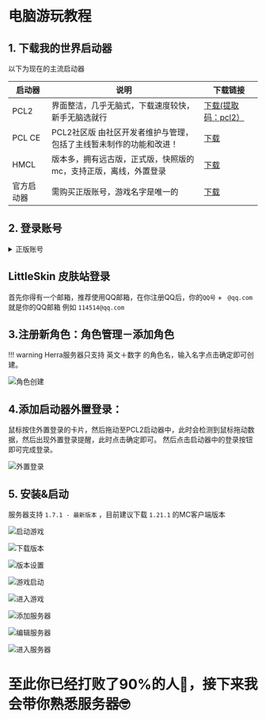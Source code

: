 # 电脑游玩教程
##  1. 下载我的世界启动器
以下为现在的主流启动器

| 启动器 | 说明 | 下载链接 |
|--------|------|------|
| PCL2 | 界面整洁，几乎无脑式，下载速度较快，新手无脑选就行 | [下载(提取码：pcl2）](https://ltcat.l%61nzouv.com/b0aj6gsid) |
| PCL CE | PCL2社区版 由社区开发者维护与管理，包括了主线暂未制作的功能和改进！| [下载](https://github.com/PCL-Community/PCL2-CE/releases) |
| HMCL | 版本多，拥有远古版，正式版，快照版的mc，支持正版，离线，外置登录 | [下载](https://hmcl.huangyuhui.net/download) |
| 官方启动器 | 需购买正版账号，游戏名字是唯一的 | [下载](https://www.minecraft.net/zh-hans/download) |

## 2. 登录账号
<details>
<summary>正版账号</summary>
<h3>这个就不用我多说了，网上搜下一大堆</h3>
<h4>网络教程</h4>
<a href="https://www.bilibili.com/video/BV1ta4y1R7Hy/">【如何购买正版 我的世界Minecraft】</a>
<a href="https://www.bilibili.com/video/BV1jBMCzREBJ/">【Minecraft我的世界正版购买教程，超详细无惧锁区】</a>
</details>

## LittleSkin 皮肤站登录
 首先你得有一个邮箱，推荐使用QQ邮箱，在你注册QQ后，你的`QQ号` + ` @qq.com` 就是你的QQ邮箱
例如
`114514@qq.com`

## 3.注册新角色：角色管理－添加角色
!!! warning
    Herra服务器只支持 英文＋数字 的角色名，输入名字点击确定即可创建。

![](https://pic2.imge.cc/2025/08/21/68a7351fcd8b5.png "角色创建")

## 4.添加启动器外置登录：
 鼠标按住外置登录的卡片，然后拖动至PCL2启动器中，此时会检测到鼠标拖动数据，然后出现外置登录提醒，此时点击确定即可。
 然后点击启动器中的登录按钮即可完成登录。

![](https://pic2.imge.cc/2025/08/21/68a737287b23e.png "外置登录")

## 5. 安装&启动
 服务器支持 `1.7.1 - 最新版本` ，目前建议下载 `1.21.1` 的MC客户端版本

![](https://pic2.imge.cc/2025/08/21/68a738e85cc31.png "启动游戏")

![](https://pic2.imge.cc/2025/08/21/68a739582d876.png "下载版本")

![](https://pic2.imge.cc/2025/08/21/68a739594be9b.png "版本设置")

![](https://pic2.imge.cc/2025/08/21/68a73a443be83.png "游戏启动")

![](https://pic2.imge.cc/2025/08/21/68a73c5521bf9.png "进入游戏")

![](https://pic2.imge.cc/2025/08/21/68a73c8100bdd.png "添加服务器")

![](https://pic2.imge.cc/2025/08/21/68a73cb0aaa52.png "编辑服务器")

![](https://pic2.imge.cc/2025/08/21/68a73cc7e6892.png "进入服务器")

# 至此你已经打败了90%的人🎉，接下来我会带你熟悉服务器🤓



<head>


<body>
  <div id="tcomment"></div> 
  <script src="https://cdn.staticfile.org/twikoo/1.6.21/twikoo.all.min.js"></script> 
  
  <script>
twikoo.init({
  envId: 'https://twikoo-theta-one-49.vercel.app/', // 腾讯云环境填 envId；Vercel 环境填地址（https://xxx.vercel.app）
  el: '#tcomment', // 容器元素
   //region: 'ap-guangzhou', // 环境地域，默认为 ap-shanghai，腾讯云环境填 ap-shanghai 或 ap-guangzhou；Vercel 环境不填
  // path: location.pathname, // 用于区分不同文章的自定义 js 路径，如果您的文章路径不是 location.pathname，需传此参数
   //lang: 'zh-CN', // 用于手动设定评论区语言，支持的语言列表 https://github.com/twikoojs/twikoo/blob/main/src/client/utils/i18n/index.js
   onCommentLoaded: function () {
    console.log('评论加载完成');
  }
})
</script>
<script>
    document.addEventListener('contextmenu', function (e) {
        e.preventDefault(); // 阻止默认右键菜单

        var menu = document.getElementById('contextMenu');
        menu.style.display = 'block';
        menu.style.left = `${e.pageX}px`;
        menu.style.top = `${e.pageY}px`;
    });

    document.addEventListener('click', function () {
        document.getElementById('contextMenu').style.display = 'none'; // 点击页面其他地方隐藏菜单
    });

</script>
</body>
</head>